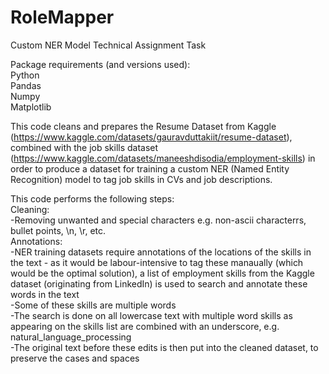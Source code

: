 # RoleMapper
Custom NER Model Technical Assignment Task

Package requirements (and versions used): <br>
Python <br>
Pandas <br>
Numpy <br>
Matplotlib <br>

This code cleans and prepares the Resume Dataset from Kaggle (https://www.kaggle.com/datasets/gauravduttakiit/resume-dataset), combined with the job skills dataset (https://www.kaggle.com/datasets/maneeshdisodia/employment-skills) in order to produce a dataset for training a custom NER (Named Entity Recognition) model to tag job skills in CVs and job descriptions.

This code performs the following steps:<br>
Cleaning:<br>
-Removing unwanted and special characters e.g. non-ascii characterrs, bullet points, \n, \r, etc.<br>
Annotations: <br>
-NER training datasets require annotations of the locations of the skills in the text - as it would be labour-intensive to tag these manaually (which would be the optimal solution), a list of employment skills from the Kaggle dataset (originating from LinkedIn) is used to search and annotate these words in the text <br>
-Some of these skills are multiple words <br>
-The search is done on all lowercase text with multiple word skills as appearing on the skills list are combined with an underscore, e.g. natural_language_processing <br>
-The original text before these edits is then put into the cleaned dataset, to preserve the cases and spaces <br>



